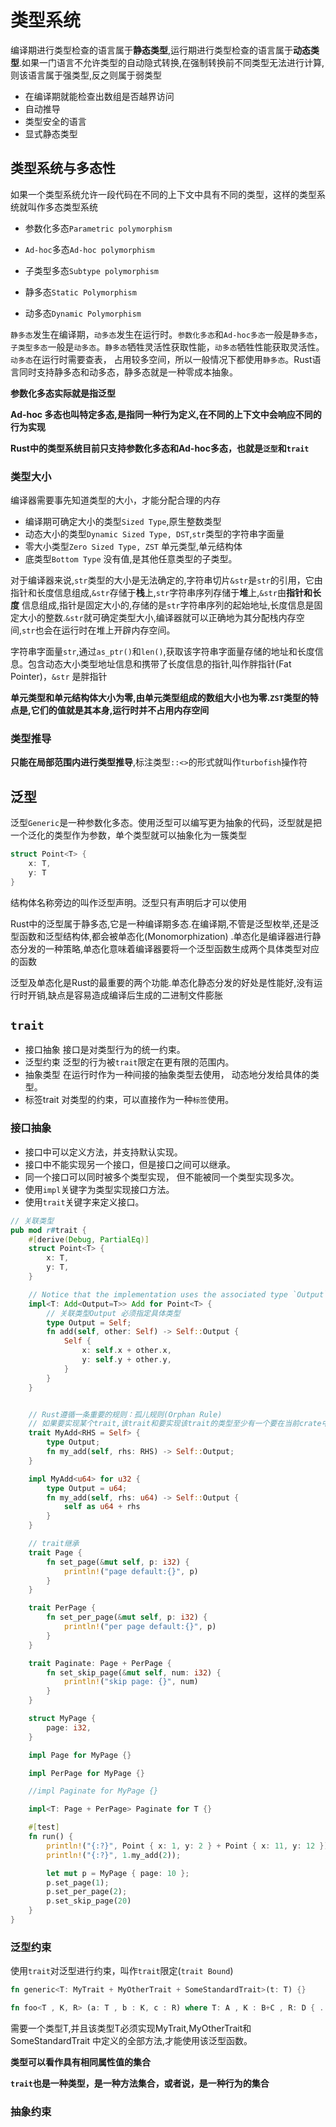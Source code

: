 # 类型系统

编译期进行类型检查的语言属于**静态类型**,运行期进行类型检查的语言属于**动态类型**.如果一门语言不允许类型的自动隐式转换,在强制转换前不同类型无法进行计算,则该语言属于强类型,反之则属于弱类型

- 在编译期就能检查出数组是否越界访问
- 自动推导
- 类型安全的语言
- 显式静态类型

## 类型系统与多态性

如果一个类型系统允许一段代码在不同的上下文中具有不同的类型，这样的类型系统就叫作多态类型系统

- 参数化多态`Parametric polymorphism`
- `Ad-hoc`多态`Ad-hoc polymorphism`
- 子类型多态`Subtype polymorphism`

- 静多态`Static Polymorphism`
- 动多态`Dynamic Polymorphism`

`静多态`发生在编译期，`动多态`发生在运行时。`参数化多态`和`Ad-hoc多态`一般是`静多态`， `子类型多态`一般是`动多态`。`静多态`牺牲灵活性获取性能，`动多态`牺牲性能获取灵活性。`动多态`在运行时需要查表，
占用较多空间，所以一般情况下都使用`静多态`。Rust语言同时支持静多态和动多态，静多态就是一种零成本抽象。

**参数化多态实际就是指泛型**

**Ad-hoc 多态也叫特定多态,是指同一种行为定义,在不同的上下文中会响应不同的行为实现**

**Rust中的类型系统目前只支持参数化多态和Ad-hoc多态，也就是`泛型`和`trait`**

### 类型大小

编译器需要事先知道类型的大小，才能分配合理的内存

- 编译期可确定大小的类型`Sized Type`,原生整数类型
- 动态大小的类型`Dynamic Sized Type, DST`,`str`类型的字符串字面量
- 零大小类型`Zero Sized Type, ZST` 单元类型,单元结构体
- 底类型`Bottom Type` 没有值,是其他任意类型的子类型。

对于编译器来说,`str`类型的大小是无法确定的,字符串切片`&str`是`str`的引用，它由指针和长度信息组成,`&str`存储于**栈**上,`str`字符串序列存储于**堆**上,`&str`由**指针和长度**
信息组成,指针是固定大小的,存储的是`str`字符串序列的起始地址,长度信息是固定大小的整数.`&str`就可确定类型大小,编译器就可以正确地为其分配栈内存空间,`str`也会在运行时在堆上开辟内存空间。

字符串字面量`str`,通过`as_ptr()`和`len()`,获取该字符串字面量存储的地址和长度信息。包含动态大小类型地址信息和携带了长度信息的指针,叫作胖指针(Fat Pointer)，`&str` 是胖指针

**单元类型和单元结构体大小为零,由单元类型组成的数组大小也为零.`ZST`类型的特点是,它们的值就是其本身,运行时并不占用内存空间**

### 类型推导

**只能在局部范围内进行类型推导**,标注类型`::<>`的形式就叫作`turbofish`操作符

## 泛型

泛型`Generic`是一种参数化多态。使用泛型可以编写更为抽象的代码，泛型就是把一个泛化的类型作为参数，单个类型就可以抽象化为一簇类型

```rust
struct Point<T> {
    x: T,
    y: T
}
```

结构体名称旁边的<T>叫作泛型声明。泛型只有声明后才可以使用

Rust中的泛型属于静多态,它是一种编译期多态.在编译期,不管是泛型枚举,还是泛型函数和泛型结构体,都会被单态化(Monomorphization)
.单态化是编译器进行静态分发的一种策略,单态化意味着编译器要将一个泛型函数生成两个具体类型对应的函数

泛型及单态化是Rust的最重要的两个功能.单态化静态分发的好处是性能好,没有运行时开销,缺点是容易造成编译后生成的二进制文件膨胀

## `trait`

- 接口抽象 接口是对类型行为的统一约束。
- 泛型约束 泛型的行为被`trait`限定在更有限的范围内。
- 抽象类型 在运行时作为一种间接的抽象类型去使用， 动态地分发给具体的类型。
- 标签trait 对类型的约束，可以直接作为一种`标签`使用。

### 接口抽象

- 接口中可以定义方法，并支持默认实现。
- 接口中不能实现另一个接口，但是接口之间可以继承。
- 同一个接口可以同时被多个类型实现， 但不能被同一个类型实现多次。
- 使用`impl`关键字为类型实现接口方法。
- 使用`trait`关键字来定义接口。

```rust
// 关联类型
pub mod r#trait {
    #[derive(Debug, PartialEq)]
    struct Point<T> {
        x: T,
        y: T,
    }

    // Notice that the implementation uses the associated type `Output`.
    impl<T: Add<Output=T>> Add for Point<T> {
        // 关联类型Output 必须指定具体类型
        type Output = Self;
        fn add(self, other: Self) -> Self::Output {
            Self {
                x: self.x + other.x,
                y: self.y + other.y,
            }
        }
    }


    // Rust遵循一条重要的规则：孤儿规则(Orphan Rule) 
    // 如果要实现某个trait,该trait和要实现该trait的类型至少有一个要在当前crate中定义
    trait MyAdd<RHS = Self> {
        type Output;
        fn my_add(self, rhs: RHS) -> Self::Output;
    }

    impl MyAdd<u64> for u32 {
        type Output = u64;
        fn my_add(self, rhs: u64) -> Self::Output {
            self as u64 + rhs
        }
    }

    // trait继承
    trait Page {
        fn set_page(&mut self, p: i32) {
            println!("page default:{}", p)
        }
    }

    trait PerPage {
        fn set_per_page(&mut self, p: i32) {
            println!("per page default:{}", p)
        }
    }

    trait Paginate: Page + PerPage {
        fn set_skip_page(&mut self, num: i32) {
            println!("skip page: {}", num)
        }
    }

    struct MyPage {
        page: i32,
    }

    impl Page for MyPage {}

    impl PerPage for MyPage {}

    //impl Paginate for MyPage {}

    impl<T: Page + PerPage> Paginate for T {}

    #[test]
    fn run() {
        println!("{:?}", Point { x: 1, y: 2 } + Point { x: 11, y: 12 });
        println!("{:?}", 1.my_add(2));

        let mut p = MyPage { page: 10 };
        p.set_page(1);
        p.set_per_page(2);
        p.set_skip_page(20)
    }
}

```

### 泛型约束

使用`trait`对泛型进行约束，叫作`trait`限定(`trait Bound`)

```rust
fn generic<T: MyTrait + MyOtherTrait + SomeStandardTrait>(t: T) {}

fn foo<T , K, R> (a: T , b : K, c : R) where T: A , K : B+C , R: D { . . }
```

需要一个类型T,并且该类型T必须实现MyTrait,MyOtherTrait和SomeStandardTrait 中定义的全部方法,才能使用该泛型函数。

**类型可以看作具有相同属性值的集合**

**`trait`也是一种类型，是一种方法集合，或者说，是一种行为的集合**

### 抽象约束